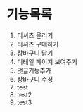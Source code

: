 # 기능목록
1. 티셔츠 올리기
2. 티셔츠 구매하기
3. 장바구니 담기
4. 디테일 페이지 보여주기
5. 댓글기능추가
6. 장바구니 수정
7. test
8. test2
9. test3
